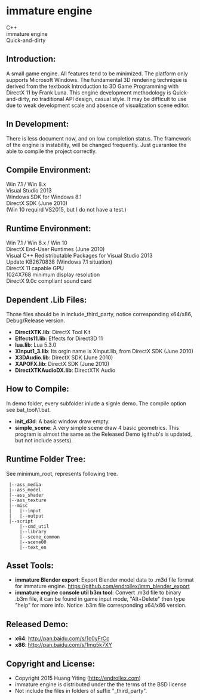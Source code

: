 immature engine
===============
C++  
immature engine  
Quick-and-dirty

Introduction:
-------------
A small game engine. All features tend to be minimized. 
The platform only supports Microsoft Windows. 
The fundamental 3D rendering technique is derived from the textbook 
Introduction to 3D Game Programming with DirectX 11 by Frank Luna. 
This engine development methodology is Quick-and-dirty, no traditional API design, casual style. 
It may be difficult to use due to weak development scale and absence of visualization scene editor.

In Development:
---------------
There is less document now, and on low completion status.
The framework of the engine is instability, will be changed frequently.
Just guarantee the able to compile the project correctly.

Compile Environment:
--------------------
Win 7.1 / Win 8.x  
Visual Studio 2013  
Windows SDK for Windows 8.1  
DirectX SDK (June 2010)  
(Win 10 requird VS2015, but I do not have a test.)  

Runtime Environment:
--------------------
Win 7.1 / Win 8.x / Win 10  
DirectX End-User Runtimes (June 2010)  
Visual C++ Redistributable Packages for Visual Studio 2013  
Update KB2670838 (Windows 7.1 situation)  
DirectX 11 capable GPU  
1024X768 minimum display resolution  
DirectX 9.0c compliant sound card  

Dependent .Lib Files:
---------------------
Those files should be in include_third_party\, 
notice corresponding x64/x86, Debug/Release version.
* **DirectXTK.lib**: DirectX Tool Kit
* **Effects11.lib**: Effects for Direct3D 11
* **lua.lib**: Lua 5.3.0
* **XInput1_3.lib**: Its orgin name is XInput.lib, from DirectX SDK (June 2010)
* **X3DAudio.lib**: DirectX SDK (June 2010)
* **XAPOFX.lib**: DirectX SDK (June 2010)
* **DirectXTKAudioDX.lib**: DirectXTK Audio

How to Compile:
---------------
In demo folder, every subfolder inlude a signle demo.
The compile option see bat_tool\1.bat.
* **init_d3d**: A basic window draw empty.
* **simple_scene**: A very simple scene draw 4 basic geometrics. 
This program is almost the same as the Released Demo (github's is updated, but not include assets).

Runtime Folder Tree:
--------------------
See minimum_root\, represents following tree.

	 |--ass_media
	 |--ass_model
	 |--ass_shader
	 |--ass_texture
	 |--misc
	 |   |--input
	 |   |--output
	 |--script
	     |--cmd_util
	     |--library
	     |--scene_common
	     |--scene00
	     |--text_en


Asset Tools:
------------
* **immature Blender export**: 
Export Blender model data to .m3d file format for immature engine. 
https://github.com/endrollex/imm_blender_export
* **immature engine console util b3m tool**: 
Convert .m3d file to binary .b3m file, it can be found in game input mode, 
"Alt+Delete" then type "help" for more info. 
Notice .b3m file corresponding x64/x86 version.

Released Demo:
--------------
* **x64**: http://pan.baidu.com/s/1c0yFrCc
* **x86**: http://pan.baidu.com/s/1mg5k7XY

Copyright and License:
----------------------
* Copyright 2015 Huang Yiting (http://endrollex.com)
* immature engine is distributed under the the terms of the BSD license
* Not include the files in folders of suffix "_third_party".